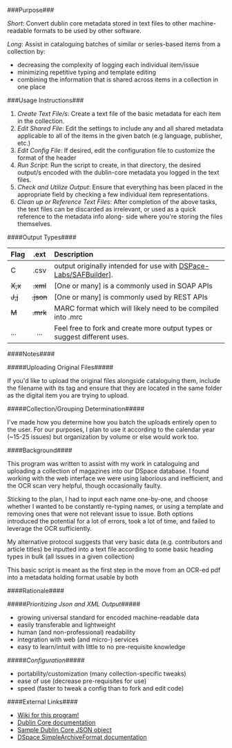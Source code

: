 ###Purpose###

_Short_:
Convert dublin core metadata stored in text files to other machine-readable
  formats to be used by other software.

_Long_:
Assist in cataloguing batches of similar or series-based items from a collection by:
* decreasing the complexity of logging each individual item/issue
* minimizing repetitive typing and template editing
* combining the information that is shared across items in a collection in one place

###Usage Instructions###

1. _Create Text File/s_: 
Create a text file of the basic metadata for each item in the collection.
2. _Edit Shared File_:
Edit the settings to include any and all shared metadata applicable to all
  of the items in the given batch (e.g language, publisher, etc.)
3. _Edit Config File_: 
If desired, edit the configuration file to customize the format of the header
4. _Run Script_:
Run the script to create, in that directory, the desired output/s encoded with
  the dublin-core metadata you logged in the text files. 
5. _Check and Utilize Output_:
Ensure that everything has been placed in the appropriate field by checking a 
  few individual item representations. 
6. _Clean up or Reference Text Files_:
After completion of the above tasks, the text files can be discarded as
  irrelevant, or used as a quick reference to the metadata info along-
  side where you're storing the files themselves.
  
####Output Types####

| Flag | .ext | Description |
|:-------|:--------:|:-----------------------------------------------------------------------------|
| C | .csv   | output originally intended for use with [DSPace-Labs/SAFBuilder](https://github.com/DSpace-Labs/SAFBuilder)].|
| ~~X,x~~ | ~~.xml~~ |[One or many] is a commonly used in SOAP APIs |
|~~J,j~~|~~.json~~|[One or many] is commonly used by REST APIs|
|~~M~~|~~.mrk~~|MARC format which will likely need to be compiled into .mrc|
|...|...| Feel free to fork and create more output types or suggest different uses.|


####Notes####

#####Uploading Original Files#####

If you'd like to upload the original files alongside cataloguing them,
 include the filename with its tag and ensure that they are located in
 the same folder as the digital item you are trying to upload.

#####Collection/Grouping Determination#####

I've made how you determine how you batch the uploads entirely open to
 the user. For our purposes, I plan to use it according to the calendar
 year (~15-25 issues) but organization by volume or else would work too.

####Background####

This program was written to assist with my work in cataloguing and uploading
  a collection of magazines into our DSpace database. I found working with
  the web interface we were using laborious and inefficient, and the OCR
  scan very helpful, though occasionally faulty.

Sticking to the plan, I had to input each name one-by-one, and choose
  whether I wanted to be constantly re-typing names, or using a template
  and removing ones that were not relevant issue to issue. Both options
  introduced the potential for a lot of errors, took a lot of time, and
  failed to leverage the OCR sufficiently.

My alternative protocol suggests that very basic data (e.g. contributors and
  article titles) be inputted into a text file according to some basic
  heading types in bulk (all issues in a given collection)

This basic script is meant as the first step in the move from an OCR-ed pdf
  into a metadata holding format usable by both


####Rationale####

#####_Prioritizing Json and XML Output_#####
* growing universal standard for encoded machine-readable data
* easily transferable and lightweight
* human (and non-professional) readability
* integration with web (and micro-) services
* easy to learn/intuit with little to no pre-requisite knowledge

#####_Configuration_#####
* portability/customization (many collection-specific tweaks)
* ease of use (decrease pre-requisites for use)
* speed (faster to tweak a config than to fork and edit code)


####External Links####

* [Wiki for this program!](https://github.com/atla5/dublin-core-text-parser/wiki)
* [Dublin Core documentation](http://dublincore.org/documents/dces/)
* [Sample Dublin Core JSON object](https://www.w3.org/2008/WebVideo/Annotations/drafts/API10/JSON/normative_json_ma_dc.json)
* [DSpace SimpleArchiveFormat documentation](https://wiki.duraspace.org/display/DSPACE/Simple+Archive+Format+Packager)
